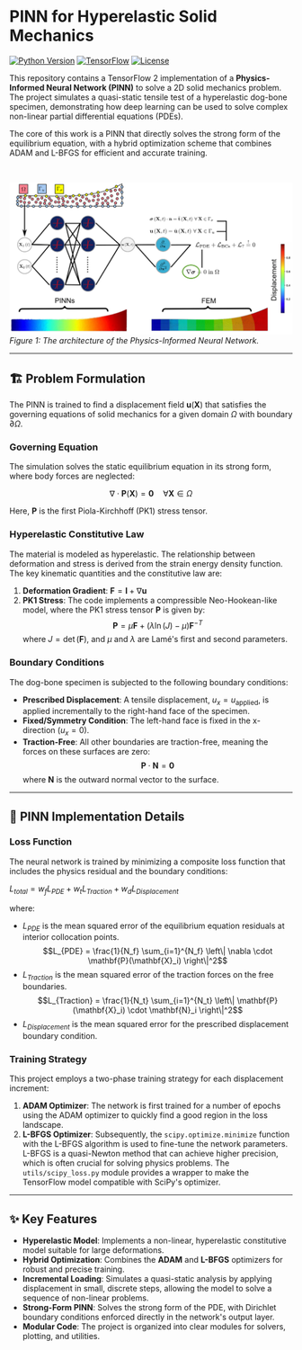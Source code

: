# PINN for Hyperelastic Solid Mechanics

[![Python Version](https://img.shields.io/badge/python-3.8%2B-blue.svg)](https://www.python.org/downloads/)
[![TensorFlow](https://img.shields.io/badge/TensorFlow-2.x-orange.svg)](https://www.tensorflow.org/)
[![License](https://img.shields.io/badge/license-MIT-green.svg)](https://opensource.org/licenses/MIT)

This repository contains a TensorFlow 2 implementation of a **Physics-Informed Neural Network (PINN)** to solve a 2D solid mechanics problem. The project simulates a quasi-static tensile test of a hyperelastic dog-bone specimen, demonstrating how deep learning can be used to solve complex non-linear partial differential equations (PDEs).

The core of this work is a PINN that directly solves the strong form of the equilibrium equation, with a hybrid optimization scheme that combines ADAM and L-BFGS for efficient and accurate training.

<br>

![PINN Architecture](/PINN_Overview.png)
*Figure 1: The architecture of the Physics-Informed Neural Network.*

---

## 🏗️ Problem Formulation

The PINN is trained to find a displacement field $\mathbf{u}(\mathbf{X})$ that satisfies the governing equations of solid mechanics for a given domain $\Omega$ with boundary $\partial \Omega$.

### Governing Equation

The simulation solves the static equilibrium equation in its strong form, where body forces are neglected:

$$\nabla \cdot \mathbf{P}(\mathbf{X}) = \mathbf{0} \quad \forall \mathbf{X} \in \Omega$$

Here, $\mathbf{P}$ is the first Piola-Kirchhoff (PK1) stress tensor.

### Hyperelastic Constitutive Law

The material is modeled as hyperelastic. The relationship between deformation and stress is derived from the strain energy density function. The key kinematic quantities and the constitutive law are:

1.  **Deformation Gradient**: $\mathbf{F} = \mathbf{I} + \nabla \mathbf{u}$
2.  **PK1 Stress**: The code implements a compressible Neo-Hookean-like model, where the PK1 stress tensor $\mathbf{P}$ is given by:
    $$\mathbf{P} = \mu \mathbf{F} + (\lambda \ln(J) - \mu) \mathbf{F}^{-T}$$
    where $J = \det(\mathbf{F})$, and $\mu$ and $\lambda$ are Lamé's first and second parameters.

### Boundary Conditions

The dog-bone specimen is subjected to the following boundary conditions:
* **Prescribed Displacement**: A tensile displacement, $u_x = u_{\text{applied}}$, is applied incrementally to the right-hand face of the specimen.
* **Fixed/Symmetry Condition**: The left-hand face is fixed in the x-direction ($u_x = 0$).
* **Traction-Free**: All other boundaries are traction-free, meaning the forces on these surfaces are zero:
    $$\mathbf{P} \cdot \mathbf{N} = \mathbf{0}$$
    where $\mathbf{N}$ is the outward normal vector to the surface.

---

## 🧠 PINN Implementation Details

### Loss Function

The neural network is trained by minimizing a composite loss function that includes the physics residual and the boundary conditions:

$L_{total} = w_f L_{PDE} + w_{t} L_{Traction} + w_{d} L_{Displacement}$

where:
* $L_{PDE}$ is the mean squared error of the equilibrium equation residuals at interior collocation points.
    $$L_{PDE} = \frac{1}{N_f} \sum_{i=1}^{N_f} \left\| \nabla \cdot \mathbf{P}(\mathbf{X}_i) \right\|^2$$
* $L_{Traction}$ is the mean squared error of the traction forces on the free boundaries.
    $$L_{Traction} = \frac{1}{N_t} \sum_{i=1}^{N_t} \left\| \mathbf{P}(\mathbf{X}_i) \cdot \mathbf{N}_i \right\|^2$$
* $L_{Displacement}$ is the mean squared error for the prescribed displacement boundary condition.
  

### Training Strategy

This project employs a two-phase training strategy for each displacement increment:
1.  **ADAM Optimizer**: The network is first trained for a number of epochs using the ADAM optimizer to quickly find a good region in the loss landscape.
2.  **L-BFGS Optimizer**: Subsequently, the `scipy.optimize.minimize` function with the L-BFGS algorithm is used to fine-tune the network parameters. L-BFGS is a quasi-Newton method that can achieve higher precision, which is often crucial for solving physics problems. The `utils/scipy_loss.py` module provides a wrapper to make the TensorFlow model compatible with SciPy's optimizer.

---

## ✨ Key Features

* **Hyperelastic Model**: Implements a non-linear, hyperelastic constitutive model suitable for large deformations.
* **Hybrid Optimization**: Combines the **ADAM** and **L-BFGS** optimizers for robust and precise training.
* **Incremental Loading**: Simulates a quasi-static analysis by applying displacement in small, discrete steps, allowing the model to solve a sequence of non-linear problems.
* **Strong-Form PINN**: Solves the strong form of the PDE, with Dirichlet boundary conditions enforced directly in the network's output layer.
* **Modular Code**: The project is organized into clear modules for solvers, plotting, and utilities.

